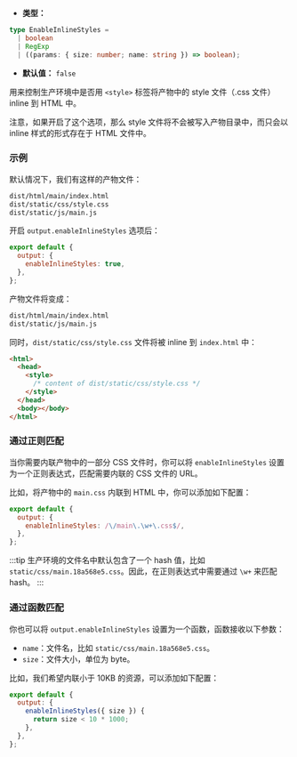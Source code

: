 - **类型：**

```ts
type EnableInlineStyles =
  | boolean
  | RegExp
  | ((params: { size: number; name: string }) => boolean);
```

- **默认值：** `false`

用来控制生产环境中是否用 `<style>` 标签将产物中的 style 文件（.css 文件）inline 到 HTML 中。

注意，如果开启了这个选项，那么 style 文件将不会被写入产物目录中，而只会以 inline 样式的形式存在于 HTML 文件中。

### 示例

默认情况下，我们有这样的产物文件：

```bash
dist/html/main/index.html
dist/static/css/style.css
dist/static/js/main.js
```

开启 `output.enableInlineStyles` 选项后：

```js
export default {
  output: {
    enableInlineStyles: true,
  },
};
```

产物文件将变成：

```bash
dist/html/main/index.html
dist/static/js/main.js
```

同时，`dist/static/css/style.css` 文件将被 inline 到 `index.html` 中：

```html
<html>
  <head>
    <style>
      /* content of dist/static/css/style.css */
    </style>
  </head>
  <body></body>
</html>
```

### 通过正则匹配

当你需要内联产物中的一部分 CSS 文件时，你可以将 `enableInlineStyles` 设置为一个正则表达式，匹配需要内联的 CSS 文件的 URL。

比如，将产物中的 `main.css` 内联到 HTML 中，你可以添加如下配置：

```js
export default {
  output: {
    enableInlineStyles: /\/main\.\w+\.css$/,
  },
};
```

:::tip
生产环境的文件名中默认包含了一个 hash 值，比如 `static/css/main.18a568e5.css`。因此，在正则表达式中需要通过 `\w+` 来匹配 hash。
:::

### 通过函数匹配

你也可以将 `output.enableInlineStyles` 设置为一个函数，函数接收以下参数：

- `name`：文件名，比如 `static/css/main.18a568e5.css`。
- `size`：文件大小，单位为 byte。

比如，我们希望内联小于 10KB 的资源，可以添加如下配置：

```js
export default {
  output: {
    enableInlineStyles({ size }) {
      return size < 10 * 1000;
    },
  },
};
```
